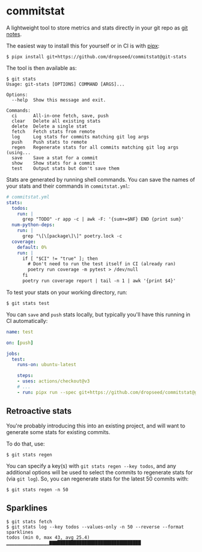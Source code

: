 # commitstat

A lightweight tool to store metrics and stats directly in your git repo as [git notes](https://git-scm.com/docs/git-notes).

The easiest way to install this for yourself or in CI is with [pipx](https://pypa.github.io/pipx/):

```console
$ pipx install git+https://github.com/dropseed/commitstat@git-stats
```

The tool is then available as:

```console
$ git stats
Usage: git-stats [OPTIONS] COMMAND [ARGS]...

Options:
  --help  Show this message and exit.

Commands:
  ci      All-in-one fetch, save, push
  clear   Delete all existing stats
  delete  Delete a single stat
  fetch   Fetch stats from remote
  log     Log stats for commits matching git log args
  push    Push stats to remote
  regen   Regenerate stats for all commits matching git log args (using...
  save    Save a stat for a commit
  show    Show stats for a commit
  test    Output stats but don't save them
```

Stats are generated by running shell commands.
You can save the names of your stats and their commands in `commitstat.yml`:

```yaml
# commitstat.yml
stats:
  todos:
    run: |
      grep "TODO" -r app -c | awk -F: '{sum+=$NF} END {print sum}'
  num-python-deps:
    run: |
      grep "\[\[package\]\]" poetry.lock -c
  coverage:
    default: 0%
    run: |
      if [ "$CI" != "true" ]; then
        # Don't need to run the test itself in CI (already ran)
        poetry run coverage -m pytest > /dev/null
      fi
      poetry run coverage report | tail -n 1 | awk '{print $4}'
```

To test your stats on your working directory, run:

```console
$ git stats test
```

You can `save` and `push` stats locally,
but typically you'll have this running in CI automatically:

```yaml
name: test

on: [push]

jobs:
  test:
    runs-on: ubuntu-latest

    steps:
    - uses: actions/checkout@v3
    # ...
    - run: pipx run --spec git+https://github.com/dropseed/commitstat@git-stats git-stats ci

```

## Retroactive stats

You're probably introducing this into an existing project,
and will want to generate some stats for existing commits.

To do that, use:

```console
$ git stats regen
```

You can specify a key(s) with `git stats regen --key todos`,
and any additional options will be used to select the commits to regenerate stats for (via `git log`).
So, you can regenerate stats for the latest 50 commits with:

```console
$ git stats regen -n 50
```

## Sparklines

```console
$ git stats fetch
$ git stats log --key todos --values-only -n 50 --reverse --format sparklines
todos (min 0, max 43, avg 25.4)
▁▁▁▁▁▁▁▁▁▁▁▁▁▁▁▁▇▇▇███████████████████████████████
```
